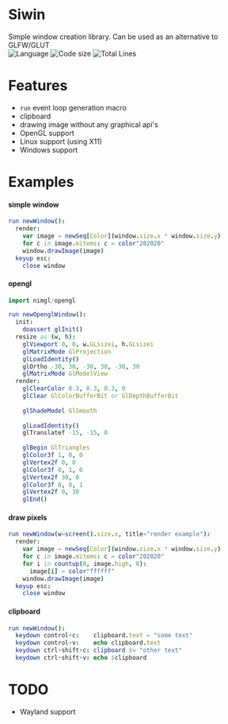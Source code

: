 # Siwin

Simple window creation library.
Can be used as an alternative to GLFW/GLUT  
![Language](https://img.shields.io/badge/language-Nim-orange.svg?style=flat-square) ![Code size](https://img.shields.io/github/languages/code-size/levovix0/siwin?style=flat-square) ![Total Lines](https://img.shields.io/tokei/lines/github/levovix0/siwin?color=purple&style=flat-square)


# Features
* `run` event loop generation macro
* clipboard
* drawing image without any graphical api's
* OpenGL support
* Linux support (using X11)
* Windows support

# Examples

#### simple window
```nim
run newWindow():
  render:
    var image = newSeq[Color](window.size.x * window.size.y)
    for c in image.mitems: c = color"202020"
    window.drawImage(image)
  keyup esc:
    close window
```

#### opengl
```nim
import nimgl/opengl

run newOpenglWindow():
  init:
    doassert glInit()
  resize as (w, h):
    glViewport 0, 0, w.GLsizei, h.GLsizei
    glMatrixMode GlProjection
    glLoadIdentity()
    glOrtho -30, 30, -30, 30, -30, 30
    glMatrixMode GlModelView
  render:
    glClearColor 0.3, 0.3, 0.3, 0
    glClear GlColorBufferBit or GlDepthBufferBit
  
    glShadeModel GlSmooth
  
    glLoadIdentity()
    glTranslatef -15, -15, 0
  
    glBegin GlTriangles
    glColor3f 1, 0, 0
    glVertex2f 0, 0
    glColor3f 0, 1, 0
    glVertex2f 30, 0
    glColor3f 0, 0, 1
    glVertex2f 0, 30
    glEnd()
```

#### draw pixels
```nim
run newWindow(w=screen().size.x, title="render example"):
  render:
    var image = newSeq[Color](window.size.x * window.size.y)
    for c in image.mitems: c = color"202020"
    for i in countup(0, image.high, 8):
      image[i] = color"ffffff"
    window.drawImage(image)
  keyup esc:
    close window
```

#### clipboard
```nim
run newWindow():
  keydown control+c:    clipboard.text = "some text"
  keydown control+v:    echo clipboard.text
  keydown ctrl+shift+c: clipboard $= "other text"
  keydown ctrl+shift+v: echo $clipboard
```

# TODO
* Wayland support
